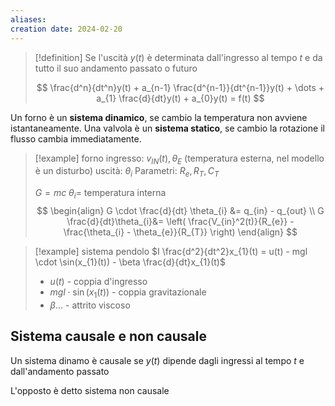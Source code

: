 ```yaml
---
aliases: 
creation date: 2024-02-20
---
```



> [!definition]
> Se l'uscità $y(t)$ è determinata dall'ingresso al tempo $t$ e da tutto il suo andamento passato o futuro
>
>$$ \frac{d^n}{dt^n}y(t) + a_{n-1} \frac{d^{n-1}}{dt^{n-1}}y(t) + \dots + a_{1} \frac{d}{dt}y(t) + a_{0}y(t) = f(t)  $$

Un forno è un **sistema dinamico**, se cambio la temperatura non avviene istantaneamente.
Una valvola è un **sistema statico**, se cambio la rotazione il flusso cambia immediatamente.

>[!example] forno
> ingresso: $v_{IN}(t), \theta_{E}$ (temperatura esterna, nel modello è un disturbo)
> uscità: $\theta_{i}$
> Parametri: $R_{e}, R_{T},C_{T}$
> 
> $G=mc$
> $\theta_{i} =$ temperatura interna
> $$ \begin{align}
>G \cdot \frac{d}{dt} \theta_{i} &= q_{in} - q_{out}  \\
>G \frac{d}{dt}\theta_{i}&= \left( \frac{V_{in}^2(t)}{R_{e}} - \frac{\theta_{i} - \theta_{e}}{R_{T}} \right) 
>\end{align} $$


>[!example] sistema pendolo
>$I \frac{d^2}{dt^2}x_{1}(t) = u(t) - mgl \cdot \sin(x_{1}(t)) - \beta \frac{d}{dt}x_{1}(t)$ 
>- $u(t)$ - coppia d'ingresso
>- $mgl\cdot\sin(x_{1}(t))$ - coppia gravitazionale
>- $\beta\dots$ -  attrito viscoso

## Sistema causale e non causale
Un sistema dinamo è causale se $y(t)$ dipende dagli ingressi al tempo $t$ e dall'andamento passato

L'opposto è detto sistema non causale


